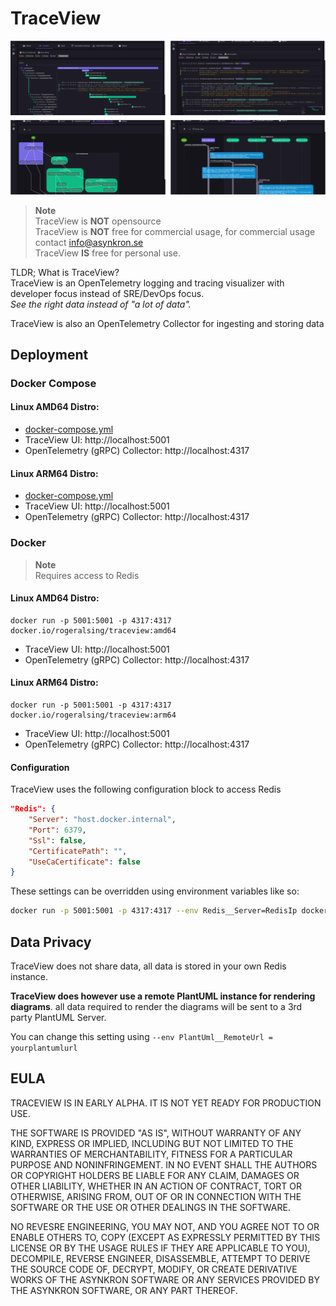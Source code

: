 # TraceView

![](images/traceview.png)

> **Note**<br>
> TraceView is **NOT** opensource<br>
> TraceView is **NOT** free for commercial usage, for commercial usage contact info@asynkron.se<br>
> TraceView **IS** free for personal use.

TLDR; What is TraceView?<br>
TraceView is an OpenTelemetry logging and tracing visualizer with developer focus instead of SRE/DevOps focus.<br>
_See the right data instead of "a lot of data".<br>_

TraceView is also an OpenTelemetry Collector for ingesting and storing data<br>


## Deployment

### Docker Compose 

#### Linux AMD64 Distro: 
* [docker-compose.yml](amd64/docker-compose.yml)
* TraceView UI: http://localhost:5001
* OpenTelemetry (gRPC) Collector: http://localhost:4317

#### Linux ARM64 Distro:
* [docker-compose.yml](arm64/docker-compose.yml)
* TraceView UI: http://localhost:5001
* OpenTelemetry (gRPC) Collector: http://localhost:4317

### Docker

>**Note**<br>
>Requires access to Redis

#### Linux AMD64 Distro: 
```
docker run -p 5001:5001 -p 4317:4317 docker.io/rogeralsing/traceview:amd64
```

* TraceView UI: http://localhost:5001
* OpenTelemetry (gRPC) Collector: http://localhost:4317

#### Linux ARM64 Distro: 
```
docker run -p 5001:5001 -p 4317:4317 docker.io/rogeralsing/traceview:arm64
```

* TraceView UI: http://localhost:5001
* OpenTelemetry (gRPC) Collector: http://localhost:4317

#### Configuration

TraceView uses the following configuration block to access Redis

```json
"Redis": {
    "Server": "host.docker.internal",
    "Port": 6379,
    "Ssl": false,
    "CertificatePath": "",
    "UseCaCertificate": false
}
```

These settings can be overridden using environment variables like so:

```bash
docker run -p 5001:5001 -p 4317:4317 --env Redis__Server=RedisIp docker.io/rogeralsing/traceview:amd64
```



## Data Privacy

TraceView does not share data, all data is stored in your own Redis instance.

**TraceView does however use a remote PlantUML instance for rendering diagrams**. all data required to render the diagrams will be sent to a 3rd party PlantUML Server.

You can change this setting using `--env PlantUml__RemoteUrl = yourplantumlurl`


## EULA

TRACEVIEW IS IN EARLY ALPHA. IT IS NOT YET READY FOR PRODUCTION USE.

THE SOFTWARE IS PROVIDED "AS IS", WITHOUT WARRANTY OF ANY KIND, EXPRESS OR IMPLIED, INCLUDING BUT NOT LIMITED TO THE WARRANTIES OF MERCHANTABILITY, FITNESS FOR A PARTICULAR PURPOSE AND NONINFRINGEMENT. IN NO EVENT SHALL THE AUTHORS OR COPYRIGHT HOLDERS BE LIABLE FOR ANY CLAIM, DAMAGES OR OTHER LIABILITY, WHETHER IN AN ACTION OF CONTRACT, TORT OR OTHERWISE, ARISING FROM, OUT OF OR IN CONNECTION WITH THE SOFTWARE OR THE USE OR OTHER DEALINGS IN THE SOFTWARE.

NO REVESRE ENGINEERING, YOU MAY NOT, AND YOU AGREE NOT TO OR ENABLE OTHERS TO, COPY (EXCEPT AS EXPRESSLY PERMITTED BY THIS LICENSE OR BY THE USAGE RULES IF THEY ARE APPLICABLE TO YOU), DECOMPILE, REVERSE ENGINEER, DISASSEMBLE, ATTEMPT TO DERIVE THE SOURCE CODE OF, DECRYPT, MODIFY, OR CREATE DERIVATIVE WORKS OF THE ASYNKRON SOFTWARE OR ANY SERVICES PROVIDED BY THE ASYNKRON SOFTWARE, OR ANY PART THEREOF.
